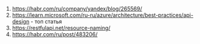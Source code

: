 1. https://habr.com/ru/company/yandex/blog/265569/
2. https://learn.microsoft.com/ru-ru/azure/architecture/best-practices/api-design - топ статья
3. https://restfulapi.net/resource-naming/ 
4. https://habr.com/ru/post/483206/
